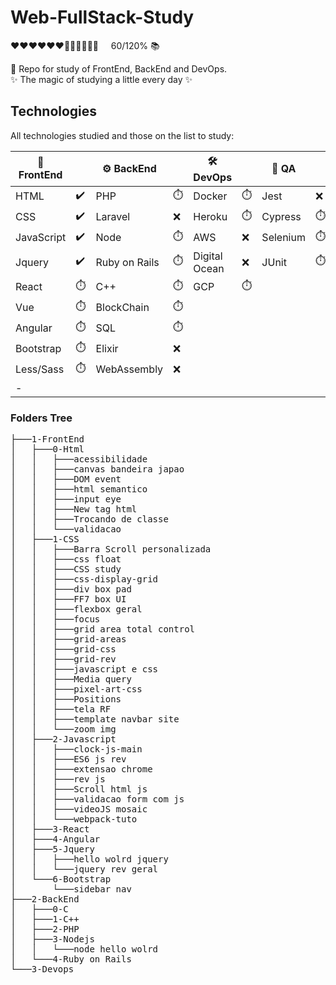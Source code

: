 # Web-FullStack-Study
       
<p>
❤❤❤❤❤❤🖤🖤🖤🖤🖤🖤 &nbsp&nbsp&nbsp 60/120% 📚        
</p>      

:orange_book:	 Repo for study of FrontEnd, BackEnd and DevOps.<br>
:sparkles:  The magic of studying a little every day :sparkles: 

## Technologies 

All technologies studied and those on the list to study:

|🐤 FrontEnd |                      |⚙️  BackEnd    |           |🛠️ DevOps      |                           |🧪 QA    |            |
| --------   | ----------           |--------------- |-----------|--------------- |---------                 |----      |-----       |
| HTML       |:heavy_check_mark:	 | PHP            |:stopwatch:| Docker         |:stopwatch:               |Jest      |:x:         |
| CSS        |:heavy_check_mark:    | Laravel        |:x:        | Heroku         |:stopwatch:               |Cypress   |:stopwatch: |
| JavaScript |:heavy_check_mark:    | Node           |:stopwatch:| AWS            |:x:                       |Selenium  |:stopwatch: |
| Jquery     |:heavy_check_mark:    | Ruby on Rails  |:stopwatch:| Digital Ocean  |:x:                       |JUnit     |:stopwatch: |
| React      |:stopwatch:           | C++            |:stopwatch:| GCP            |:stopwatch:               |          |            |
| Vue        |:stopwatch:           | BlockChain     |:stopwatch:|                |                          |          |            |
| Angular    |:stopwatch:           | SQL            |:stopwatch:|                |                          |          |            |
| Bootstrap  |:stopwatch:           | Elixir         |:x:        |                |                          |          |            |
| Less/Sass  |:stopwatch:           | WebAssembly    |:x:        |                |                          |          |            |
| -          |                      |                |           |                |                          |          |            |

### Folders Tree
<pre>
├───1-FrontEnd
│   ├───0-Html
│   │   ├───acessibilidade
│   │   ├───canvas bandeira japao
│   │   ├───DOM event
│   │   ├───html semantico
│   │   ├───input eye
│   │   ├───New tag html
│   │   ├───Trocando de classe
│   │   └───validacao
│   ├───1-CSS
│   │   ├───Barra Scroll personalizada
│   │   ├───css float
│   │   ├───CSS study
│   │   ├───css-display-grid
│   │   ├───div box pad
│   │   ├───FF7 box UI
│   │   ├───flexbox geral
│   │   ├───focus
│   │   ├───grid area total control
│   │   ├───grid-areas
│   │   ├───grid-css
│   │   ├───grid-rev
│   │   ├───javascript e css
│   │   ├───Media query
│   │   ├───pixel-art-css
│   │   ├───Positions
│   │   ├───tela RF
│   │   ├───template navbar site
│   │   └───zoom img
│   ├───2-Javascript
│   │   ├───clock-js-main
│   │   ├───ES6 js rev
│   │   ├───extensao chrome
│   │   ├───rev js
│   │   ├───Scroll html js
│   │   ├───validacao form com js
│   │   ├───videoJS mosaic
│   │   └───webpack-tuto
│   ├───3-React
│   ├───4-Angular
│   ├───5-Jquery
│   │   ├───hello wolrd jquery
│   │   └───jquery rev geral
│   └───6-Bootstrap
│       └───sidebar nav
├───2-BackEnd
│   ├───0-C
│   ├───1-C++
│   ├───2-PHP
│   ├───3-Nodejs
│   │   └───node hello wolrd
│   └───4-Ruby on Rails
└───3-Devops
